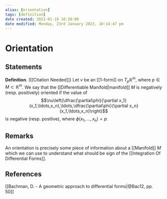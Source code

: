 ```yaml
---
alias: [orientation]
tags: [definition]
date created: 2021-01-18 16:20:09
date modified: Monday, 23rd January 2023, 10:14:47 pm
---
```


# Orientation

## Statements

**Definition**. ([[Citation Needed]]) Let $\nu$ be an [[1-form]] on $T_p\mathbb{R}^m$, where $p\in M\subset\mathbb{R}^m$. We say that the [[Differentiable Manifold|manifold]] $M$ is negatively (resp. positively) oriented if the value of
$$\nu\left(\dfrac{\partial\phi}{\partial x_1}(x_1,\ldots,x_n),\ldots,\dfrac{\partial\phi}{\partial x_n}(x_1,\ldots,x_n)\right)$$
is negative (resp. positive), where $\phi(x_1,\ldots,x_n)=p$.

## Remarks

An orientation is precisely some piece of information about a [[Manifold]] $M$ which we can use to understand what should be sign of the [[Integration Of Differential Forms]].

## References

[[Bachman, D. - A geometric approach to differential forms|@Bac12, pp. 50]]